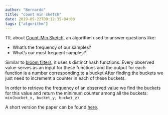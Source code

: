 ```yaml
---
author: "Bernardo"
title: "count min sketch"
date: 2019-09-22T09:12:35-04:00
tags: ["algorithm"]
---
```


TIL about [Count-Min Sketch](https://en.wikipedia.org/wiki/Count%E2%80%93min_sketch), an algorithm used to answer questions like:

* What’s the frequency of our samples?
* What’s our most frequent samples?

Similar to [bloom filters](https://en.wikipedia.org/wiki/Bloom_filter), it uses `k` distinct hash functions. Every observed
value serves as an input for these functions and the output for each function
is a number corresponding to a bucket.After finding the buckets we just need
to increment a counter in each of these buckets.

In order to retrieve the frequency of an observed value we find the buckets for
this value and return the minimum counter among all the buckets: `min(bucket_x, bucket_y, bucket_z)`

A short version the paper can be found
[here](http://dimacs.rutgers.edu/~graham/pubs/papers/cmsoft.pdf).
